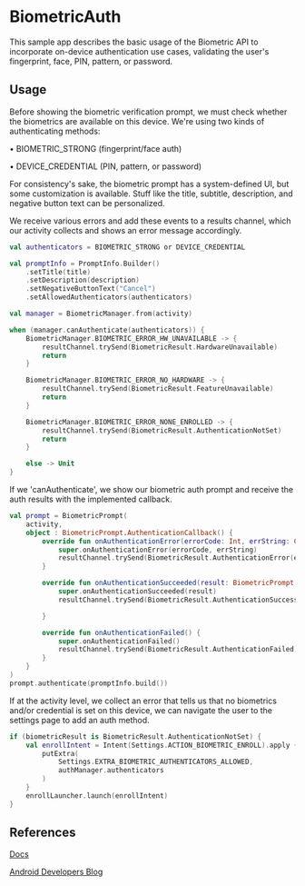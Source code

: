 # BiometricAuth

This sample app describes the basic usage of the Biometric API to incorporate on-device authentication use cases, validating the user's fingerprint, face, PIN, pattern, or password.

## Usage

Before showing the biometric verification prompt, we must check whether the biometrics are available on this device. We're using two kinds of authenticating methods:

• BIOMETRIC_STRONG (fingerprint/face auth)

• DEVICE_CREDENTIAL (PIN, pattern, or password)

For consistency's sake, the biometric prompt has a system-defined UI, but some customization is available. Stuff like the title, subtitle, description, and negative button text can be personalized.

We receive various errors and add these events to a results channel, which our activity collects and shows an error message accordingly. 

```kotlin
val authenticators = BIOMETRIC_STRONG or DEVICE_CREDENTIAL

val promptInfo = PromptInfo.Builder()
    .setTitle(title)
    .setDescription(description)
    .setNegativeButtonText("Cancel")
    .setAllowedAuthenticators(authenticators)

val manager = BiometricManager.from(activity)

when (manager.canAuthenticate(authenticators)) {
    BiometricManager.BIOMETRIC_ERROR_HW_UNAVAILABLE -> {
        resultChannel.trySend(BiometricResult.HardwareUnavailable)
        return
    }

    BiometricManager.BIOMETRIC_ERROR_NO_HARDWARE -> {
        resultChannel.trySend(BiometricResult.FeatureUnavailable)
        return
    }

    BiometricManager.BIOMETRIC_ERROR_NONE_ENROLLED -> {
        resultChannel.trySend(BiometricResult.AuthenticationNotSet)
        return
    }

    else -> Unit
}
```

If we 'canAuthenticate', we show our biometric auth prompt and receive the auth results with the implemented callback.

```kotlin
val prompt = BiometricPrompt(
    activity,
    object : BiometricPrompt.AuthenticationCallback() {
        override fun onAuthenticationError(errorCode: Int, errString: CharSequence) {
            super.onAuthenticationError(errorCode, errString)
            resultChannel.trySend(BiometricResult.AuthenticationError(errString.toString()))
        }

        override fun onAuthenticationSucceeded(result: BiometricPrompt.AuthenticationResult) {
            super.onAuthenticationSucceeded(result)
            resultChannel.trySend(BiometricResult.AuthenticationSuccess)

        }

        override fun onAuthenticationFailed() {
            super.onAuthenticationFailed()
            resultChannel.trySend(BiometricResult.AuthenticationFailed)
        }
    }
)
prompt.authenticate(promptInfo.build())
```

If at the activity level, we collect an error that tells us that no biometrics and/or credential is set on this device, we can navigate the user to the settings page to add an auth method.

```kotlin
if (biometricResult is BiometricResult.AuthenticationNotSet) {
    val enrollIntent = Intent(Settings.ACTION_BIOMETRIC_ENROLL).apply {
        putExtra(
            Settings.EXTRA_BIOMETRIC_AUTHENTICATORS_ALLOWED,
            authManager.authenticators
        )
    }
    enrollLauncher.launch(enrollIntent)
}
```

## References

[Docs](https://developer.android.com/training/sign-in/biometric-auth)

[Android Developers Blog](https://android-developers.googleblog.com/2019/10/one-biometric-api-over-all-android.html)
